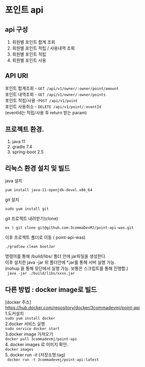 
포인트 api
==========

api 구성
-----
1. 회원별 포인트 합계 조회
2. 회원별 포인트 적립 / 사용내역 조회
3. 회원별 포인트 적립
4. 회원별 포인트 사용

API URI
----
포인트 합계조회 - ```GET /api/v1/owner/:owner/point/amount```   
포인트 내역조회 - ```GET /api/v1/owner/:owner/points```   
포인트 적립/사용 -```POST /api/v1/point```   
포인트 사용취소 - ```DELETE /api/v1/point/:eventId```   
(eventId는 적립/사용 후 return 받는 param)  


프로젝트 환경.
-------
1. java 11
2. gradle 7.4
3. spring-boot 2.5

리눅스 환경 설치 및 빌드
----
java 설치
```
yum install java-11-openjdk-devel.x86_64
```
git 설치
```
sudo yum install git
```
git 프로젝트 내려받기(clone)
```
ex ) git clone git@github.com:3commaDevMJ/point-api-was.git
```

이후 프로젝트 폴더로 이동 ( point-api-was)
```
./gradlew clean bootJar
```
명령어를 통해 /build/libs/ 폴더 안에 jar파일을 생성한다.   
이후 설치한 java -jar 위 폴더안에 *.jar를 통해 서버 실행 가능.   
(nohup 을 통해 뒷단에서 실행 가능. 보통은 스크립트를 통해 진행함.)   
``` java -jar ./build/libs/xxxx.jar```

 

다른 방법 : docker image로 빌드
------
[docker 주소] https://hub.docker.com/repository/docker/3commadevmj/point-api    
1.도커설치   
```sudo yum install docker```   
2.docker 서비스 실행   
```sudo service docker start```   
3.docker image 가져오기   
```docker pull 3commadevmj/point-api```   
4. docker images 로 이미지 확인.   
``` docker images ```   
5. docker run -it {저장소명:tag}   
``` docker run -t 3commadevmj/point-api:latest```   
